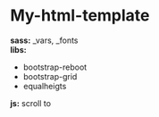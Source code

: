 # My-html-template

<b>sass:</b> _vars, _fonts <br>
<b>libs:</b>
<ul>
  <li>bootstrap-reboot</li>
  <li>bootstrap-grid</li>
  <li>equalheigts</li>
 </ul>

<b>js:</b> scroll to
